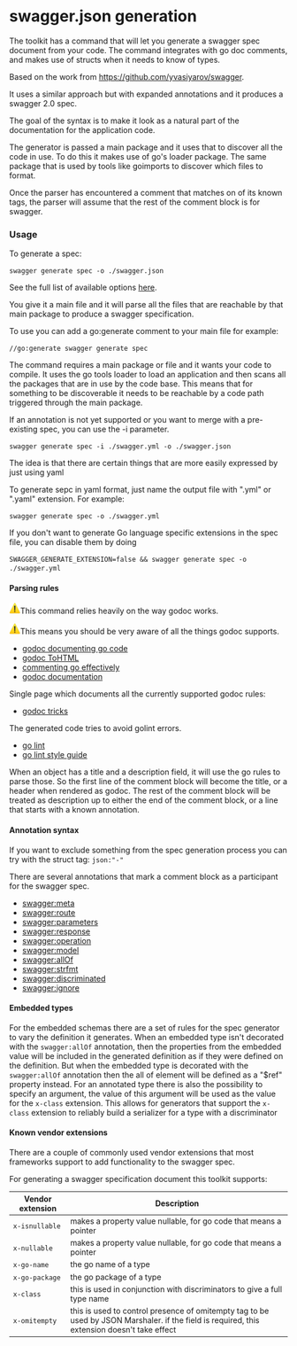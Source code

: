 # swagger.json generation

The toolkit has a command that will let you generate a swagger spec document from your code.
The command integrates with go doc comments, and makes use of structs when it needs to know of
types.

Based on the work from https://github.com/yvasiyarov/swagger.

It uses a similar approach but with expanded annotations and it produces a swagger 2.0 spec.

The goal of the syntax is to make it look as a natural part of the documentation for the application code.

The generator is passed a main package and it uses that to discover all the code in use.
To do this it makes use of go's loader package. The same package that is used by tools like goimports to discover which files to format.

Once the parser has encountered a comment that matches on of its known tags, the parser will assume that the rest of the comment block is for swagger.

### Usage

To generate a spec:

```
swagger generate spec -o ./swagger.json
```

See the full list of available options [here](../generate/spec.md).

You give it a main file and it will parse all the files that are reachable by that main
package to produce a swagger specification.

To use you can add a go:generate comment to your main file for example:

```
//go:generate swagger generate spec
```

The command requires a main package or file and it wants your code to compile. It uses the go tools loader to load an application and then scans all the packages that are in use by the code base.
This means that for something to be discoverable it needs to be reachable by a code path triggered through the main package.

If an annotation is not yet supported or you want to merge with a pre-existing spec, you can use the -i parameter.

```
swagger generate spec -i ./swagger.yml -o ./swagger.json
```

The idea is that there are certain things that are more easily expressed by just using yaml

To generate sepc in yaml format, just name the output file with ".yml" or ".yaml" extension. For example:

```
swagger generate spec -o ./swagger.yml
```

If you don't want to generate Go language specific extensions in the spec file, you can disable them by doing

```
SWAGGER_GENERATE_EXTENSION=false && swagger generate spec -o ./swagger.yml
```

#### Parsing rules

![warning](../warning.png)This command relies heavily on the way godoc works.

![warning](../warning.png)This means you should be very aware of all the things godoc supports.

* [godoc documenting go code](http://blog.golang.org/godoc-documenting-go-code)
* [godoc ToHTML](https://golang.org/pkg/go/doc/#ToHTML)
* [commenting go effectively](https://golang.org/doc/effective_go.html#commentary)
* [godoc documentation](https://godoc.org/golang.org/x/tools/cmd/godoc)

Single page which documents all the currently supported godoc rules:

* [godoc tricks](https://godoc.org/github.com/fluhus/godoc-tricks)

The generated code tries to avoid golint errors.

* [go lint](https://github.com/golang/lint)
* [go lint style guide](https://github.com/golang/go/wiki/CodeReviewComments)

When an object has a title and a description field, it will use the go rules to parse those. So the first line of the
comment block will become the title, or a header when rendered as godoc. The rest of the comment block will be treated
as description up to either the end of the comment block, or a line that starts with a known annotation.

#### Annotation syntax

If you want to exclude something from the spec generation process you can try with the struct tag: `json:"-"`

There are several annotations that mark a comment block as a participant for the swagger spec.

- [swagger:meta](../use/spec/meta.md)
- [swagger:route](../use/spec/route.md)
- [swagger:parameters](../use/spec/params.md)
- [swagger:response](../use/spec/response.md)
- [swagger:operation](../use/spec/operation.md)
- [swagger:model](../use/spec/model.md)
- [swagger:allOf](../use/spec/allOf.md)
- [swagger:strfmt](../use/spec/strfmt.md)
- [swagger:discriminated](../use/spec/discriminated.md)
- [swagger:ignore](../use/spec/ignore.md)

#### Embedded types

For the embedded schemas there are a set of rules for the spec generator to vary the definition it generates.
When an embedded type isn't decorated with the `swagger:allOf` annotation, then the properties from the embedded value will be included in the generated definition as if they were defined on the definition. But when the embedded type is decorated with the `swagger:allOf` annotation then the all of element will be defined as a "$ref" property instead. For an annotated type there is also the possibility to specify an argument, the value of this argument will be used as the value for the `x-class` extension. This allows for generators that support the
`x-class` extension to reliably build a serializer for a type with a discriminator

#### Known vendor extensions

There are a couple of commonly used vendor extensions that most frameworks support to add functionality to the swagger spec.

For generating a swagger specification document this toolkit supports:

Vendor extension | Description
-----------------|-------------
`x-isnullable`   | makes a property value nullable, for go code that means a pointer
`x-nullable`     | makes a property value nullable, for go code that means a pointer
`x-go-name`      | the go name of a type
`x-go-package`   | the go package of a type
`x-class`        | this is used in conjunction with discriminators to give a full type name
`x-omitempty`    | this is used to control presence of omitempty tag to be used by JSON Marshaler. if the field is required, this extension doesn't take effect
